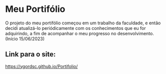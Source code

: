 # Meu Portifólio

O projeto do meu portifólio começou em um trabalho da faculdade, e então decidi atualizá-lo periódicamente com os conhecimentos que eu for adquirindo, a fim de acompanhar o meu progresso no desenvolvimento. (Início 15/06/2023)

## Link para o site:

https://ygordsc.github.io/Portifolio/
